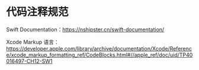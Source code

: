 
# 代码注释规范
Swift Documentation：https://nshipster.cn/swift-documentation/

Xcode Markup 语言：https://developer.apple.com/library/archive/documentation/Xcode/Reference/xcode_markup_formatting_ref/CodeBlocks.html#//apple_ref/doc/uid/TP40016497-CH12-SW1
